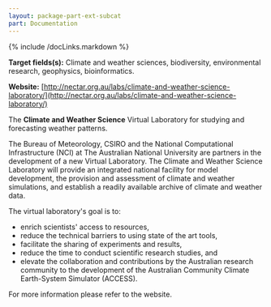 ```yaml
---
layout: package-part-ext-subcat
part: Documentation
---
```

{% include /docLinks.markdown %}

**Target fields(s):** Climate and weather sciences, biodiversity, environmental research, geophysics, bioinformatics.

**Website:** [http://nectar.org.au/labs/climate-and-weather-science-laboratory/](http://nectar.org.au/labs/climate-and-weather-science-laboratory/)

The **Climate and Weather Science** Virtual Laboratory for studying and forecasting weather patterns.

The Bureau of Meteorology, CSIRO and the National Computational Infrastructure (NCI) at The Australian National University are partners in the development of a new Virtual Laboratory.  The Climate and Weather Science Laboratory will provide an integrated national facility for model development, the provision and assessment of climate and weather simulations, and establish a readily available archive of climate and weather data.

The virtual laboratory's goal is to:

* enrich scientists' access to resources,
* reduce the technical barriers to using state of the art tools,
* facilitate the sharing of experiments and results,
* reduce the time to conduct scientific research studies, and
* elevate the collaboration and contributions by the Australian research community to the development of the Australian Community Climate Earth-System Simulator (ACCESS).

For more information please refer to the website.
